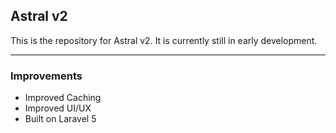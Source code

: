 ## Astral v2

This is the repository for Astral v2. It is currently still in early development.

---

### Improvements

- Improved Caching
- Improved UI/UX
- Built on Laravel 5
